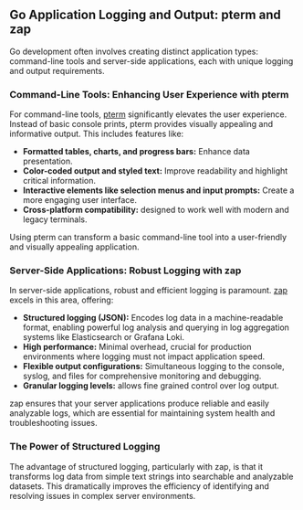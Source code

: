 ## Go Application Logging and Output: pterm and zap

Go development often involves creating distinct application types: command-line tools and server-side applications, each with unique logging and output requirements.

### Command-Line Tools: Enhancing User Experience with pterm

For command-line tools, [pterm](https://pterm.sh) significantly elevates the user experience. Instead of basic console prints, pterm provides visually appealing and informative output. This includes features like:

* **Formatted tables, charts, and progress bars:** Enhance data presentation.
* **Color-coded output and styled text:** Improve readability and highlight critical information.
* **Interactive elements like selection menus and input prompts:** Create a more engaging user interface.
* **Cross-platform compatibility:** designed to work well with modern and legacy terminals.

Using pterm can transform a basic command-line tool into a user-friendly and visually appealing application.

### Server-Side Applications: Robust Logging with zap

In server-side applications, robust and efficient logging is paramount. [zap](https://github.com/uber-go/zap) excels in this area, offering:

* **Structured logging (JSON):** Encodes log data in a machine-readable format, enabling powerful log analysis and querying in log aggregation systems like Elasticsearch or Grafana Loki.
* **High performance:** Minimal overhead, crucial for production environments where logging must not impact application speed.
* **Flexible output configurations:** Simultaneous logging to the console, syslog, and files for comprehensive monitoring and debugging.
* **Granular logging levels:** allows fine grained control over log output.

zap ensures that your server applications produce reliable and easily analyzable logs, which are essential for maintaining system health and troubleshooting issues.

### The Power of Structured Logging

The advantage of structured logging, particularly with zap, is that it transforms log data from simple text strings into searchable and analyzable datasets. This dramatically improves the efficiency of identifying and resolving issues in complex server environments.